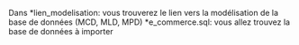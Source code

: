 Dans
*lien_modelisation: vous trouverez le lien vers la modélisation de la base de données (MCD, MLD, MPD)
*e_commerce.sql: vous allez trouvez la base de données à importer
